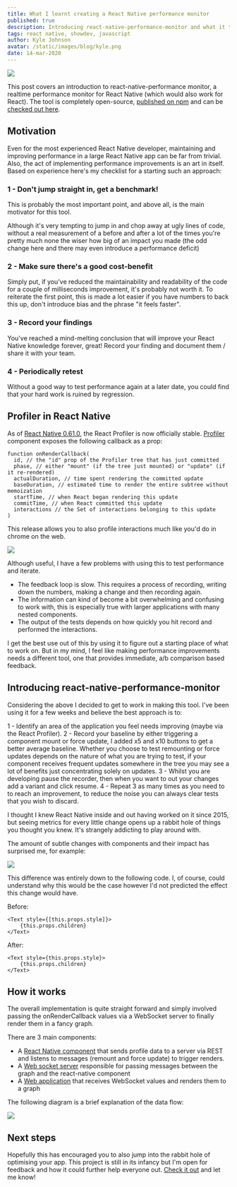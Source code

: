 ```yaml
---
title: What I learnt creating a React Native performance monitor
published: true
description: Introducing react-native-performance-monitor and what it taught me
tags: react native, showdev, javascript
author: Kyle Johnson
avatar: /static/images/blog/kyle.png
date: 14-mar-2020
---
```


<img src="https://github.com/BulletTrainHQ/react-native-performance-monitor/raw/master/example.gif"/>

This post covers an introduction to react-native-performance monitor, a realtime performance monitor for React Native (which would also work for React). The tool is completely open-source, [published on npm](https://www.npmjs.com/package/react-native-performance-monitor) and can be [checked out here](https://github.com/BulletTrainHQ/react-native-performance-monitor#readme).

## Motivation

Even for the most experienced React Native developer, maintaining and improving performance in a large React Native app can be far from trivial. Also, the act of implementing performance improvements is an art in itself. Based on experience here's my checklist for a starting such an approach:

### 1 - Don't jump straight in, get a benchmark!

This is probably the most important point, and above all, is the main motivator for this tool. 

Although it's very tempting to jump in and chop away at ugly lines of code, without a real measurement of a before and after a lot of the times you're pretty much none the wiser how big of an impact you made (the odd change here and there may even introduce a performance deficit) 

### 2 - Make sure there's a good cost-benefit

Simply put, if you've reduced the maintainability and readability of the code for a couple of milliseconds improvement, it's probably not worth it. To reiterate the first point, this is made a lot easier if you have numbers to back this up, don't introduce bias and the phrase "it feels faster".  

### 3 - Record your findings
You've reached a mind-melting conclusion that will improve your React Native knowledge forever, great! Record your finding and document them / share it with your team.

### 4 - Periodically retest
Without a good way to test performance again at a later date, you could find that your hard work is ruined by regression.  

## Profiler in React Native

As of [React Native 0.61.0](https://github.com/react-native-community/releases/blob/master/CHANGELOG.md#0610), the React Profiler is now officially stable. [Profiler](https://reactjs.org/docs/profiler.html) component exposes the following callback as a prop: 

```
function onRenderCallback(
  id, // the "id" prop of the Profiler tree that has just committed
  phase, // either "mount" (if the tree just mounted) or "update" (if it re-rendered)
  actualDuration, // time spent rendering the committed update
  baseDuration, // estimated time to render the entire subtree without memoization
  startTime, // when React began rendering this update
  commitTime, // when React committed this update
  interactions // the Set of interactions belonging to this update
)
```

This release allows you to also profile interactions much like you'd do in chrome on the web.

<img src="https://reactjs.org/static/3046f500b9bfc052bde8b7b3b3cfc243/1e088/flame-chart.png"/>

Although useful, I have a few problems with using this to test performance and iterate.

- The feedback loop is slow. This requires a process of recording, writing down the numbers, making a change and then recording again.
- The information can kind of become a bit overwhelming and confusing to work with, this is especially true with larger applications with many nested components.
- The output of the tests depends on how quickly you hit record and performed the interactions.

I get the best use out of this by using it to figure out a starting place of what to work on. But in my mind, I feel like making performance improvements needs a different tool, one that provides immediate, a/b comparison based feedback.

## Introducing react-native-performance-monitor

Considering the above I decided to get to work in making this tool. I've been using it for a few weeks and believe the best approach is to:

1 - Identify an area of the application you feel needs improving (maybe via the React Profiler).
2 - Record your baseline by either triggering a component mount or force update, I added x5 and x10 buttons to get a better average baseline. Whether you choose to test remounting or force updates depends on the nature of what you are trying to test, if your component receives frequent updates somewhere in the tree you may see a lot of benefits just concentrating solely on updates.
3 - Whilst you are developing pause the recorder, then when you want to out your changes add a variant and click resume.
4 - Repeat 3 as many times as you need to to reach an improvement, to reduce the noise you can always clear tests that you wish to discard. 

I thought I knew React Native inside and out having worked on it since 2015, but seeing metrics for every little change opens up a rabbit hole of things you thought you knew. It's strangely addicting to play around with. 

The amount of subtle changes with components and their impact has surprised me, for example: 

<img src="https://github.com/BulletTrainHQ/react-native-performance-monitor/raw/master/example2.png"/>

This difference was entirely down to the following code. I, of course, could understand why this would be the case however I'd not predicted the effect this change would have. 

Before: 
```
<Text style={[this.props.style]}>
    {this.props.children}
</Text>
```

After:

```
<Text style={this.props.style}>
    {this.props.children}
</Text>
```


## How it works

The overall implementation is quite straight forward and simply involved passing the onRenderCallback values via a WebSocket server to finally render them in a fancy graph.

There are 3 main components:

- A [React Native component](https://github.com/BulletTrainHQ/react-native-performance-monitor/blob/master/lib/provider.js) that sends profile data to a server via REST and listens to messages (remount and force update) to trigger renders.
- A [Web socket server](https://github.com/BulletTrainHQ/react-native-performance-monitor/blob/master/lib/src/server.js) responsible for passing messages between the graph and the react-native component
- A [Web application](https://github.com/BulletTrainHQ/react-native-performance-monitor/blob/master/components/App.js) that receives WebSocket values and renders them to a graph

The following diagram is a brief explanation of the data flow:

<img src="https://github.com/BulletTrainHQ/react-native-performance-monitor/raw/master/data-flow.png"/>

## Next steps

Hopefully this has encouraged you to also jump into the rabbit hole of optimising your app. This project is still in its infancy but I'm open for feedback and how it could further help everyone out. [Check it out](https://github.com/BulletTrainHQ/react-native-performance-monitorhttps://github.com/BulletTrainHQ/react-native-performance-monitor) and let me know! 
